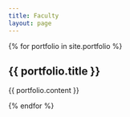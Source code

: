 ```yaml
---
title: Faculty
layout: page
---
```


{% for portfolio in site.portfolio %}
<h2>{{ portfolio.title }}</h2>
{{ portfolio.content }}

{% endfor %}

